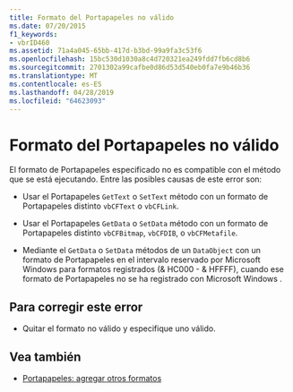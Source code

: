 ```yaml
---
title: Formato del Portapapeles no válido
ms.date: 07/20/2015
f1_keywords:
- vbrID460
ms.assetid: 71a4a045-65bb-417d-b3bd-99a9fa3c53f6
ms.openlocfilehash: 15bc530d1030a8c4d720321ea249fdd7fb6cd8b6
ms.sourcegitcommit: 2701302a99cafbe0d86d53d540eb0fa7e9b46b36
ms.translationtype: MT
ms.contentlocale: es-ES
ms.lasthandoff: 04/28/2019
ms.locfileid: "64623093"
---
```

# <a name="clipboard-format-is-not-valid"></a>Formato del Portapapeles no válido
El formato de Portapapeles especificado no es compatible con el método que se está ejecutando. Entre las posibles causas de este error son:  
  
- Usar el Portapapeles `GetText` o `SetText` método con un formato de Portapapeles distinto `vbCFText` o `vbCFLink`.  
  
- Usar el Portapapeles `GetData` o `SetData` método con un formato de Portapapeles distinto `vbCFBitmap`, `vbCFDIB`, o `vbCFMetafile`.  
  
- Mediante el `GetData` o `SetData` métodos de un `DataObject` con un formato de Portapapeles en el intervalo reservado por Microsoft Windows para formatos registrados (& HC000 - & HFFFF), cuando ese formato de Portapapeles no se ha registrado con Microsoft Windows .  
  
## <a name="to-correct-this-error"></a>Para corregir este error  
  
- Quitar el formato no válido y especifique uno válido.  
  
## <a name="see-also"></a>Vea también

- [Portapapeles: agregar otros formatos](/cpp/mfc/clipboard-adding-other-formats)
